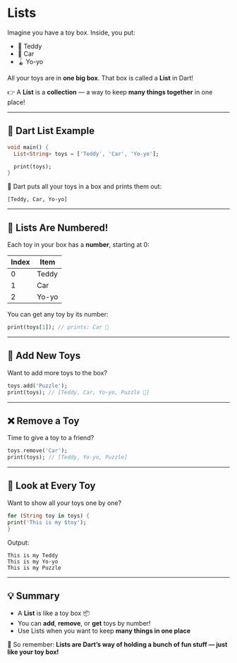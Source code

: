 # Lists

Imagine you have a toy box. Inside, you put:

* 🧸 Teddy
* 🚗 Car
* 🪀 Yo-yo

All your toys are in **one big box**. That box is called a **List** in Dart!

👉 A **List** is a **collection** — a way to keep **many things together** in one place!

---

## 🎁 Dart List Example

```dart
void main() {
  List<String> toys = ['Teddy', 'Car', 'Yo-yo'];

  print(toys);
}
```

🧠 Dart puts all your toys in a box and prints them out:

```
[Teddy, Car, Yo-yo]
```

---

## 🔢 Lists Are Numbered!

Each toy in your box has a **number**, starting at 0:

| Index | Item  |
|-------|-------|
| 0     | Teddy |
| 1     | Car   |
| 2     | Yo-yo |

You can get any toy by its number:

```dart
print(toys[1]); // prints: Car 🚗
```

---

## 🎨 Add New Toys

Want to add more toys to the box?

```dart
toys.add('Puzzle');
print(toys); // [Teddy, Car, Yo-yo, Puzzle 🧩]
```

---

## ❌ Remove a Toy

Time to give a toy to a friend?

```dart
toys.remove('Car');
print(toys); // [Teddy, Yo-yo, Puzzle]
```

---

## 🔁 Look at Every Toy

Want to show all your toys one by one?

```dart
for (String toy in toys) {
print('This is my $toy');
}
```

Output:

```
This is my Teddy
This is my Yo-yo
This is my Puzzle
```

---

## 💡 Summary

* A **List** is like a toy box 📦
* You can **add**, **remove**, or **get** toys by number!
* Use Lists when you want to keep **many things in one place**

🎉 So remember: **Lists are Dart’s way of holding a bunch of fun stuff — just like your toy box!**

